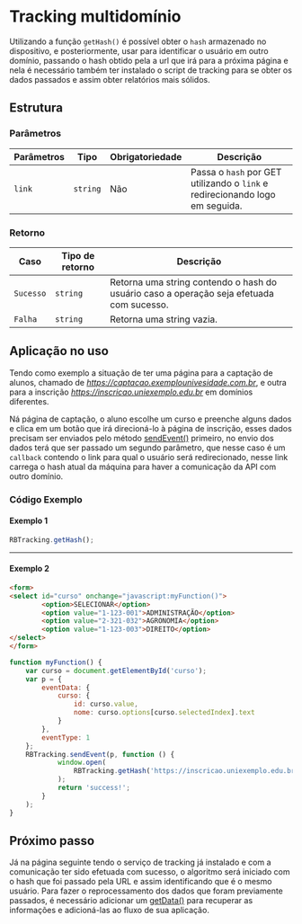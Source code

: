 
# Tracking multidomínio

Utilizando a função `getHash()` é possível obter o `hash` armazenado no dispositivo, e posteriormente, usar para identificar o usuário em outro domínio, passando o hash obtido pela a url que irá para a próxima página e nela é necessário também ter instalado o script de tracking para se obter os dados passados e assim obter relatórios mais sólidos.

## Estrutura

### Parâmetros

| Parâmetros | Tipo | Obrigatoriedade | Descrição | 
| --- | --- | --- | --- |
| `link` | `string` | Não | Passa o `hash` por GET utilizando o `link` e redirecionando logo em seguida. | 

### Retorno

| Caso | Tipo de retorno | Descrição | 
| --- | --- | --- |
| `Sucesso` | `string` | Retorna uma string contendo o hash do usuário caso a operação seja efetuada com sucesso. | 
| `Falha` | `string` | Retorna uma string vazia. | 

## Aplicação no uso
Tendo como exemplo a situação de ter uma página para a captação de alunos, chamado de *https://captacao.exemplounivesidade.com.br*, e outra para a inscrição *https://inscricao.uniexemplo.edu.br* em domínios diferentes.

Ná página de captação, o aluno escolhe um curso e preenche alguns dados e clica em um botão que irá direcioná-lo à página de inscrição, esses dados precisam ser enviados pelo método [sendEvent()](http://enviando-eventos.md) primeiro, no envio dos dados terá que ser passado um segundo parâmetro, que nesse caso é um `callback` contendo o link para qual o usuário será redirecionado, nesse link carrega o hash atual da máquina para haver a comunicação da API com outro domínio.

### Código Exemplo

#### Exemplo 1

``` javascript tab="Pegar apenas o hash"
RBTracking.getHash();
```

---

#### Exemplo 2

``` html tab="HTML"
<form>
<select id="curso" onchange="javascript:myFunction()">
        <option>SELECIONAR</option>
        <option value="1-123-001">ADMINISTRAÇÃO</option>
        <option value="2-321-032">AGRONOMIA</option>
        <option value="1-123-003">DIREITO</option>
</select>
</form>
```

``` javascript tab="Função JavaScript"
function myFunction() {
    var curso = document.getElementById('curso');
    var p = {
        eventData: {
            curso: {
                id: curso.value,
                nome: curso.options[curso.selectedIndex].text
            }
        },
        eventType: 1
    };
    RBTracking.sendEvent(p, function () {
            window.open(
                RBTracking.getHash('https://inscricao.uniexemplo.edu.br')
            );
            return 'success!';
        }
    );
}
```

## Próximo passo

Já na página seguinte tendo o serviço de tracking já instalado e com a comunicação ter sido efetuada com sucesso, o algoritmo será iniciado com o hash que foi passado pela URL e assim identificando que é o mesmo usuário. Para fazer o reprocessamento dos dados que foram previamente passados, é necessário adicionar um [getData()](recuperando-informacoes.md) para recuperar as informações e adicioná-las ao fluxo de sua aplicação.